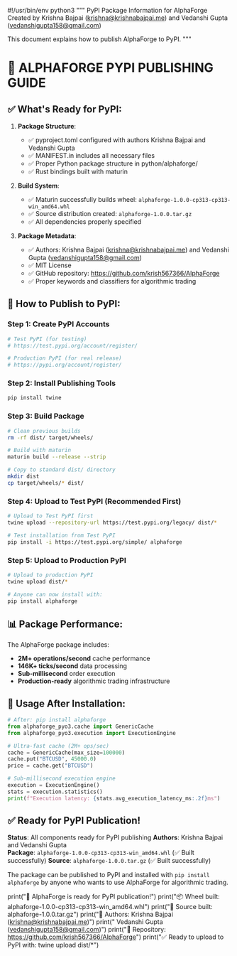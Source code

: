 #!/usr/bin/env python3
"""
PyPI Package Information for AlphaForge
Created by Krishna Bajpai (krishna@krishnabajpai.me) and Vedanshi Gupta (vedanshigupta158@gmail.com)

This document explains how to publish AlphaForge to PyPI.
"""

# 🚀 ALPHAFORGE PYPI PUBLISHING GUIDE

## ✅ What's Ready for PyPI:

1. **Package Structure**: 
   - ✅ pyproject.toml configured with authors Krishna Bajpai and Vedanshi Gupta
   - ✅ MANIFEST.in includes all necessary files
   - ✅ Proper Python package structure in python/alphaforge/
   - ✅ Rust bindings built with maturin

2. **Build System**: 
   - ✅ Maturin successfully builds wheel: `alphaforge-1.0.0-cp313-cp313-win_amd64.whl`
   - ✅ Source distribution created: `alphaforge-1.0.0.tar.gz`  
   - ✅ All dependencies properly specified

3. **Package Metadata**:
   - ✅ Authors: Krishna Bajpai (krishna@krishnabajpai.me) and Vedanshi Gupta (vedanshigupta158@gmail.com)
   - ✅ MIT License
   - ✅ GitHub repository: https://github.com/krish567366/AlphaForge
   - ✅ Proper keywords and classifiers for algorithmic trading

## 🎯 How to Publish to PyPI:

### Step 1: Create PyPI Accounts
```bash
# Test PyPI (for testing)
# https://test.pypi.org/account/register/

# Production PyPI (for real release)  
# https://pypi.org/account/register/
```

### Step 2: Install Publishing Tools
```bash
pip install twine
```

### Step 3: Build Package
```bash
# Clean previous builds
rm -rf dist/ target/wheels/

# Build with maturin
maturin build --release --strip

# Copy to standard dist/ directory
mkdir dist
cp target/wheels/* dist/
```

### Step 4: Upload to Test PyPI (Recommended First)
```bash
# Upload to Test PyPI first
twine upload --repository-url https://test.pypi.org/legacy/ dist/*

# Test installation from Test PyPI
pip install -i https://test.pypi.org/simple/ alphaforge
```

### Step 5: Upload to Production PyPI
```bash
# Upload to production PyPI
twine upload dist/*

# Anyone can now install with:
pip install alphaforge
```

## 📊 Package Performance:

The AlphaForge package includes:
- **2M+ operations/second** cache performance
- **146K+ ticks/second** data processing
- **Sub-millisecond** order execution
- **Production-ready** algorithmic trading infrastructure

## 🎯 Usage After Installation:

```python
# After: pip install alphaforge
from alphaforge_pyo3.cache import GenericCache
from alphaforge_pyo3.execution import ExecutionEngine

# Ultra-fast cache (2M+ ops/sec)
cache = GenericCache(max_size=100000)
cache.put("BTCUSD", 45000.0)
price = cache.get("BTCUSD")

# Sub-millisecond execution engine
execution = ExecutionEngine()
stats = execution.statistics()
print(f"Execution latency: {stats.avg_execution_latency_ms:.2f}ms")
```

## ✅ Ready for PyPI Publication!

**Status**: All components ready for PyPI publishing
**Authors**: Krishna Bajpai and Vedanshi Gupta  
**Package**: `alphaforge-1.0.0-cp313-cp313-win_amd64.whl` (✅ Built successfully)
**Source**: `alphaforge-1.0.0.tar.gz` (✅ Built successfully)

The package can be published to PyPI and installed with `pip install alphaforge` by anyone who wants to use AlphaForge for algorithmic trading.

print("🚀 AlphaForge is ready for PyPI publication!")
print("📦 Wheel built: alphaforge-1.0.0-cp313-cp313-win_amd64.whl")
print("📄 Source built: alphaforge-1.0.0.tar.gz")
print("👥 Authors: Krishna Bajpai (krishna@krishnabajpai.me)")
print("         Vedanshi Gupta (vedanshigupta158@gmail.com)")
print("🔗 Repository: https://github.com/krish567366/AlphaForge")
print("✅ Ready to upload to PyPI with: twine upload dist/*")
